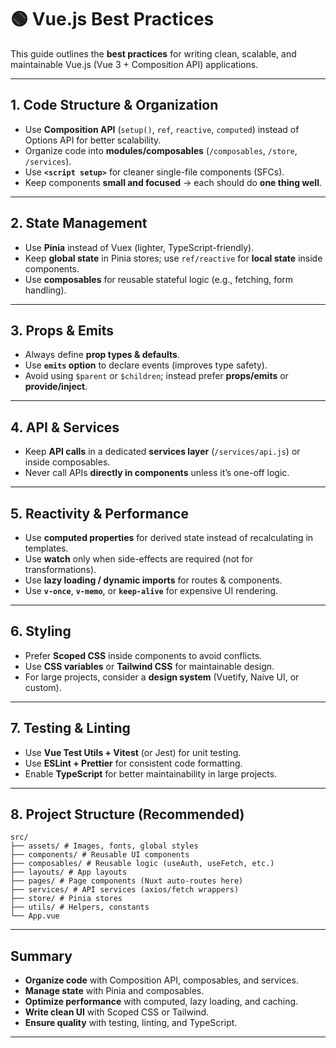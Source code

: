 # 🟢 Vue.js Best Practices

This guide outlines the **best practices** for writing clean, scalable, and maintainable Vue.js (Vue 3 + Composition API) applications.  

---

## 1. Code Structure & Organization
- Use **Composition API** (`setup()`, `ref`, `reactive`, `computed`) instead of Options API for better scalability.
- Organize code into **modules/composables** (`/composables`, `/store`, `/services`).
- Use **`<script setup>`** for cleaner single-file components (SFCs).
- Keep components **small and focused** → each should do **one thing well**.

---

## 2. State Management
- Use **Pinia** instead of Vuex (lighter, TypeScript-friendly).
- Keep **global state** in Pinia stores; use `ref/reactive` for **local state** inside components.
- Use **composables** for reusable stateful logic (e.g., fetching, form handling).

---

## 3. Props & Emits
- Always define **prop types & defaults**.
- Use **`emits` option** to declare events (improves type safety).
- Avoid using `$parent` or `$children`; instead prefer **props/emits** or **provide/inject**.

---

## 4. API & Services
- Keep **API calls** in a dedicated **services layer** (`/services/api.js`) or inside composables.
- Never call APIs **directly in components** unless it’s one-off logic.

---

## 5. Reactivity & Performance
- Use **computed properties** for derived state instead of recalculating in templates.
- Use **watch** only when side-effects are required (not for transformations).
- Use **lazy loading / dynamic imports** for routes & components.
- Use **`v-once`**, **`v-memo`**, or **`keep-alive`** for expensive UI rendering.

---

## 6. Styling
- Prefer **Scoped CSS** inside components to avoid conflicts.
- Use **CSS variables** or **Tailwind CSS** for maintainable design.
- For large projects, consider a **design system** (Vuetify, Naive UI, or custom).

---

## 7. Testing & Linting
- Use **Vue Test Utils + Vitest** (or Jest) for unit testing.
- Use **ESLint + Prettier** for consistent code formatting.
- Enable **TypeScript** for better maintainability in large projects.

---

## 8. Project Structure (Recommended)
```
src/
├── assets/ # Images, fonts, global styles
├── components/ # Reusable UI components
├── composables/ # Reusable logic (useAuth, useFetch, etc.)
├── layouts/ # App layouts
├── pages/ # Page components (Nuxt auto-routes here)
├── services/ # API services (axios/fetch wrappers)
├── store/ # Pinia stores
├── utils/ # Helpers, constants
└── App.vue
```

---

## Summary
- **Organize code** with Composition API, composables, and services.  
- **Manage state** with Pinia and composables.  
- **Optimize performance** with computed, lazy loading, and caching.  
- **Write clean UI** with Scoped CSS or Tailwind.  
- **Ensure quality** with testing, linting, and TypeScript.  

---
